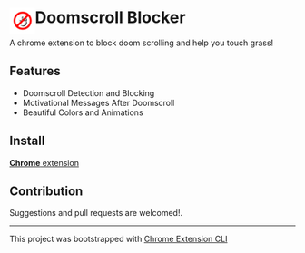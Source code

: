 # <img src="public/icons/icon_48.png" width="45" align="left"> Doomscroll Blocker

A chrome extension to block doom scrolling and help you touch grass!

## Features

- Doomscroll Detection and Blocking
- Motivational Messages After Doomscroll
- Beautiful Colors and Animations

## Install

[**Chrome** extension](https://chrome.google.com/webstore/detail/doomscroll-blocker/gneldbncofioemhoaifgeneiadeodgmh?hl=en&authuser=0)

## Contribution

Suggestions and pull requests are welcomed!.

---

This project was bootstrapped with [Chrome Extension CLI](https://github.com/dutiyesh/chrome-extension-cli)

